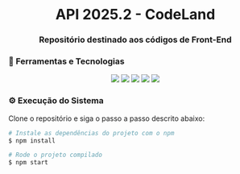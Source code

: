 <br id="inicio">

<h1 align="center">API 2025.2 - CodeLand </h1>
<h3 align="center">Repositório destinado aos códigos de Front-End</h2>

<span id="techtools">
<h3>🧰 Ferramentas e Tecnologias  </h3>
 
<p align="center">
    <img src="https://img.shields.io/badge/JavaScript-F7DF1E?style=for-the-badge&logo=javascript&logoColor=white&color=6D39A8"/>
    <img src="https://img.shields.io/badge/React-61DAFB?style=for-the-badge&logo=react&logoColor=white&color=6D39A8"/>
    <img src="https://img.shields.io/badge/CSS3-1572B6?style=for-the-badge&logo=css3&logoColor=white&color=6D39A8"/>
    <img src="https://img.shields.io/badge/Figma-F24E1E?style=for-the-badge&logo=figma&logoColor=white&color=6D39A8"/>
    <img src="https://img.shields.io/badge/TypeScript-007ACC?style=for-the-badge&logo=typescript&logoColor=white&color=6D39A8"/>
</p>
 
<span id="execution">
<h3>⚙️ Execução do Sistema</h3>
Clone o repositório e siga o passo a passo descrito abaixo:
<br>

```bash
# Instale as dependências do projeto com o npm
$ npm install

# Rode o projeto compilado
$ npm start
```
